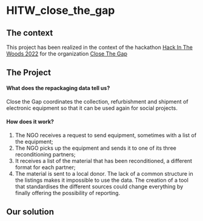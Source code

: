 # HITW_close_the_gap

## The context
This project has been realized in the context of the hackathon [Hack In The Woods 2022](https://www.hackinthewoods.be/) for the organization [Close The Gap](https://www.close-the-gap.org/)


## The Project

#### What does the repackaging data tell us?

Close the Gap coordinates the collection, refurbishment and shipment of electronic equipment so
that it can be used again for social projects.

#### How does it work?
1. The NGO receives a request to send equipment, sometimes with a list of the equipment;
2. The NGO picks up the equipment and sends it to one of its three reconditioning partners;
3. It receives a list of the material that has been reconditioned, a different format for each partner;
4. The material is sent to a local donor.
The lack of a common structure in the listings makes it impossible to use the data. The creation
of a tool that standardises the different sources could change everything by finally offering the
possibility of reporting.

## Our solution
